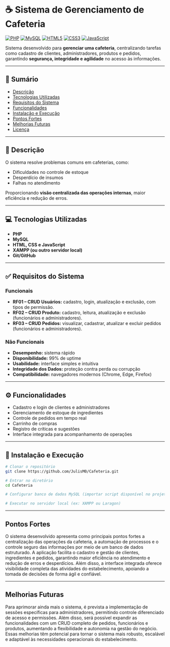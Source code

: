 # ☕ Sistema de Gerenciamento de Cafeteria

[![PHP](https://img.shields.io/badge/PHP-777BB4?style=for-the-badge&logo=php&logoColor=white)](https://www.php.net/)
[![MySQL](https://img.shields.io/badge/MySQL-4479A1?style=for-the-badge&logo=mysql&logoColor=white)](https://www.mysql.com/)
[![HTML5](https://img.shields.io/badge/HTML5-E34F26?style=for-the-badge&logo=html5&logoColor=white)](https://developer.mozilla.org/pt-BR/docs/Web/HTML)
[![CSS3](https://img.shields.io/badge/CSS3-1572B6?style=for-the-badge&logo=css3&logoColor=white)](https://developer.mozilla.org/pt-BR/docs/Web/CSS)
[![JavaScript](https://img.shields.io/badge/JavaScript-F7DF1E?style=for-the-badge&logo=javascript&logoColor=black)](https://developer.mozilla.org/pt-BR/docs/Web/JavaScript)

Sistema desenvolvido para **gerenciar uma cafeteria**, centralizando tarefas como cadastro de clientes, administradores, produtos e pedidos, garantindo **segurança, integridade e agilidade** no acesso às informações.

---

## 📖 Sumário
- [Descrição](#-descrição)
- [Tecnologias Utilizadas](#-tecnologias-utilizadas)
- [Requisitos do Sistema](#-requisitos-do-sistema)
- [Funcionalidades](#-funcionalidades)
- [Instalação e Execução](#-instalação-e-execução)
- [Pontos Fortes](#-pontos-fortes)
- [Melhorias Futuras](#-melhorias-futuras)
- [Licença](#-licença)

---

## 📌 Descrição
O sistema resolve problemas comuns em cafeterias, como:
- Dificuldades no controle de estoque
- Desperdício de insumos
- Falhas no atendimento  

Proporcionando **visão centralizada das operações internas**, maior eficiência e redução de erros.

---

## 💻 Tecnologias Utilizadas
- **PHP**
- **MySQL**
- **HTML, CSS e JavaScript**
- **XAMPP (ou outro servidor local)**
- **Git/GitHub**

---

## ✅ Requisitos do Sistema

### Funcionais
- **RF01 – CRUD Usuários:** cadastro, login, atualização e exclusão, com tipos de permissão.  
- **RF02 – CRUD Produto:** cadastro, leitura, atualização e exclusão (funcionários e administradores).  
- **RF03 – CRUD Pedidos:** visualizar, cadastrar, atualizar e excluir pedidos (funcionários e administradores).  

### Não Funcionais
- **Desempenho:** sistema rápido  
- **Disponibilidade:** 99% de uptime  
- **Usabilidade:** interface simples e intuitiva  
- **Integridade dos Dados:** proteção contra perda ou corrupção  
- **Compatibilidade:** navegadores modernos (Chrome, Edge, Firefox)  

---

## ⚙️ Funcionalidades
- Cadastro e login de clientes e administradores  
- Gerenciamento de estoque de ingredientes  
- Controle de pedidos em tempo real  
- Carrinho de compras  
- Registro de críticas e sugestões  
- Interface integrada para acompanhamento de operações  

---

## 🚀 Instalação e Execução
```bash
# Clonar o repositório
git clone https://github.com/JulisM0/Cafeteria.git

# Entrar no diretório
cd Cafeteria

# Configurar banco de dados MySQL (importar script disponível no projeto)

# Executar no servidor local (ex: XAMPP ou Laragon)

```
---

## Pontos Fortes
 O sistema desenvolvido apresenta como principais pontos fortes a centralização das operações da cafeteria, a automação de processos e o controle seguro das informações por meio de um banco de dados estruturado. A aplicação facilita o cadastro e gestão de clientes, ingredientes e pedidos, garantindo maior eficiência no atendimento e redução de erros e desperdícios. Além disso, a interface integrada oferece visibilidade completa das atividades do estabelecimento, apoiando a tomada de decisões de forma ágil e confiável. 

---

## Melhorias Futuras
 Para aprimorar ainda mais o sistema, é prevista a implementação de sessões específicas para administradores, permitindo controle diferenciado de acesso e permissões. Além disso, será possível expandir as funcionalidades com um CRUD completo de pedidos, funcionários e produtos, aumentando a flexibilidade e autonomia na gestão do negócio. Essas melhorias têm potencial para tornar o sistema mais robusto, escalável e adaptável às necessidades operacionais do estabelecimento. 
